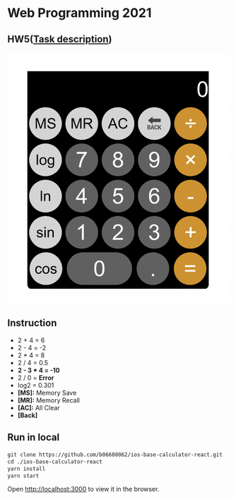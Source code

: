 # Web Programming 2021

## HW5([Task description](https://github.com/b06608062/ios-base-calculator-react/blob/master/hw5.pdf))
![This is an image](https://github.com/b06608062/ios-base-calculator-react/blob/master/demo_image/截圖%202022-03-25%20下午3.02.21.png)

## Instruction
* 2 + 4 = 6
* 2 - 4 = -2
* 2 * 4 = 8
* 2 / 4 = 0.5
* **2 - 3 * 4 = -10**
* 2 / 0 = **Error**
* log2 = 0.301
* **[MS]:** Memory Save
* **[MR]:** Memory Recall
* **[AC]:** All Clear
* **[Back]**


## Run in local
```
git clone https://github.com/b06608062/ios-base-calculator-react.git
cd ./ios-base-calculator-react
yarn install
yarn start
```
Open [http://localhost:3000](http://localhost:3000) to view it in the browser.
